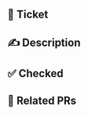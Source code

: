 ## 📃 Ticket
<!--- Paste related ticket -->

## ✍ Description
<!--- Describe your changes in detail -->

## ✅ Checked
<!--- Describe your checked in detail -->

## 🔗 Related PRs
<!--- Paste related PRs -->
